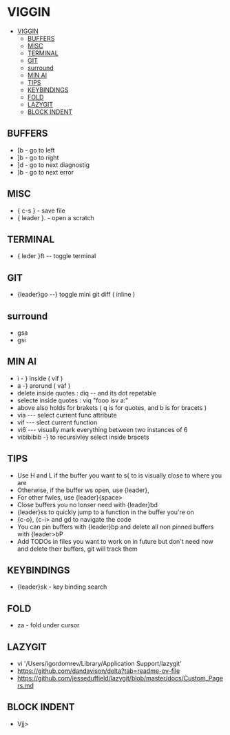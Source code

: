 
# VIGGIN

<!--toc:start-->
- [VIGGIN](#viggin)
  - [BUFFERS](#buffers)
  - [MISC](#misc)
  - [TERMINAL](#terminal)
  - [GIT](#git)
  - [surround](#surround)
  - [MIN AI](#min-ai)
  - [TIPS](#tips)
  - [KEYBINDINGS](#keybindings)
  - [FOLD](#fold)
  - [LAZYGIT](#lazygit)
  - [BLOCK INDENT](#block-indent)
<!--toc:end-->

## BUFFERS

- [b - go to left
- ]b - go to right
- ]d - go to next diagnostig
- ]b - go to next error

## MISC

- { c-s } - save file
- { leader }. - open a scratch

## TERMINAL

- { leder }ft -- toggle terminal

## GIT

- {leader}go --} toggle mini git diff ( inline )

## surround

- gsa
- gsi

## MIN AI

- i - } inside ( vif )
- a -} arorund ( vaf )
- delete inside quotes :  diq  -- and its dot repetable
- selecte inside quotes : viq "fooo isv a:"
- above also holds for brakets ( q is for quotes, and b is for bracets )
- via --- select current func attribute
- vif --- slect current function
- vi6 --- visually mark everything between two instances of 6
- vibibibib -} to recursivley select inside bracets

## TIPS

- Use H and L if the buffer you want to s{ to is visually close to where you are
- Otherwise, if the buffer ws open, use {leader},
- For other fwles, use {leader}{space>
- Close buffers you no lonser need with {leader}bd
- {leader}ss to quickly jump to a function in the buffer you're on
- {c-o}, {c-i> and gd to navigate the code
- You can pin buffers with {leader}bp and delete all non pinned buffers with {leader>bP
- Add TODOs in files you want to work on in future
    but don't need now and delete their buffers, git will track them

## KEYBINDINGS

- {leader}sk - key binding search

## FOLD

- za - fold under cursor

## LAZYGIT

- vi '/Users/igordomrev/Library/Application Support/lazygit'
- <https://github.com/dandavison/delta?tab=readme-ov-file>
- <https://github.com/jesseduffield/lazygit/blob/master/docs/Custom_Pagers.md>

## BLOCK INDENT

- Vjj>
